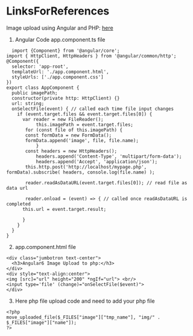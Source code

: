 # LinksForReferences

Image upload using Angular and PHP: [here](https://therichpost.com/angular-image-upload-with-preview-and-save-to-folder-with-php/)

1. Angular Code app.component.ts file

```
  import {Component} from '@angular/core';
import { HttpClient, HttpHeaders } from '@angular/common/http';
@Component({
  selector: 'app-root',
  templateUrl: './app.component.html',
  styleUrls: ['./app.component.css']
})
export class AppComponent {
  public imagePath;
  constructor(private http: HttpClient) {}
  url: string;
  onSelectFile(event) { // called each time file input changes
    if (event.target.files && event.target.files[0]) {
      var reader = new FileReader();
           this.imagePath = event.target.files;
       for (const file of this.imagePath) {
       const formData = new FormData();
       formData.append('image', file, file.name);
           }
       const headers = new HttpHeaders();
           headers.append('Content-Type', 'multipart/form-data');
           headers.append('Accept', 'application/json');
       this.http.post('http://localhost/mypage.php', formData).subscribe( headers, console.log(file.name) );
    
       reader.readAsDataURL(event.target.files[0]); // read file as data url
      
       reader.onload = (event) => { // called once readAsDataURL is completed
      this.url = event.target.result;
      
      }
    }
  }
}
```

2. app.component.html file

```
<div class="jumbotron text-center">
  <h3>Angular6 Image Upload to php:</h3>
</div>
<div style="text-align:center">
<img [src]="url" height="200" *ngIf="url"> <br/>
<input type='file' (change)="onSelectFile($event)">
</div>
```

3. Here php file upload code and need to add your php file

```
<?php
move_uploaded_file($_FILES["image"]["tmp_name"], "img/" . $_FILES["image"]["name"]);
?>
```
